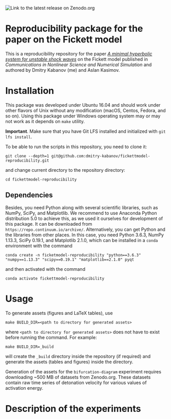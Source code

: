 ![Link to the latest release on Zenodo.org](https://zenodo.org/badge/DOI/10.5281/zenodo.1297175.svg)

# Reproducibility package for the paper on the Fickett model

This is a reproducibility repository for the paper
[*A minimal hyperbolic system for unstable shock waves*][1]
on the Fickett model published in *Communications in Nonlinear Science and Numerical Simulation*
and authored by Dmitry Kabanov (me) and Aslan Kasimov.

[1]: https://doi.org/10.1016/j.cnsns.2018.10.022

# Installation
This package was developed under Ubuntu 16.04 and should work under other
flavors of Unix without any modification (macOS, Centos, Fedora, and so on).
Using this package under Windows operating system may or may not work as it
depends on `make` utility.

**Important**. Make sure that you have Git LFS installed and initialized with
`git lfs install`.

To be able to run the scripts in this repository, you need to clone it:

    git clone --depth=1 git@github.com:dmitry-kabanov/fickettmodel-reproducibility.git

and change current directory to the repository directory:

    cd fickettmodel-reproducibility

## Dependencies

Besides, you need Python along with several scientific libraries, such as
NumPy, SciPy, and Matplotlib.
We recommend to use Anaconda Python distribution 5.0 to achieve this, as we
used it ourselves for development of this package.
It can be downloaded from `https://repo.continuum.io/archive/`.
Alternatively, you can get Python and the libraries from other places.
In this case, you need Python 3.6.3, NumPy 1.13.3, SciPy 0.19.1, and Matplotlib
2.1.0, which can be installed in a `conda` environment with the command

    conda create -n ficketmodel-reproducibility "python==3.6.3" "numpy==1.13.3" "scipy==0.19.1" "matplotlib==2.1.0" pyqt

and then activated with the command

    conda activate fickettmodel-reproducibility

# Usage

To generate assets (figures and LaTeX tables), use

    make BUILD_DIR=<path to directory for generated assets>

where `<path to directory for generated assets>` does not have to exist
before running the command.
For example:

    make BUILD_DIR=_build

will create the `_build` directory inside the repository (if required) and
generate the assets (tables and figures) inside the directory.

Generation of the assets for the `bifurcation-diagram` experiment requires
downloading ~500 MB of datasets from Zenodo.org.
These datasets contain raw time series of detonation velocity for various
values of activation energy.


# Description of the experiments
